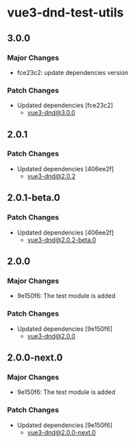 # vue3-dnd-test-utils

## 3.0.0

### Major Changes

- fce23c2: update dependencies version

### Patch Changes

- Updated dependencies [fce23c2]
  - vue3-dnd@3.0.0

## 2.0.1

### Patch Changes

- Updated dependencies [406ee2f]
  - vue3-dnd@2.0.2

## 2.0.1-beta.0

### Patch Changes

- Updated dependencies [406ee2f]
  - vue3-dnd@2.0.2-beta.0

## 2.0.0

### Major Changes

- 9e150f6: The test module is added

### Patch Changes

- Updated dependencies [9e150f6]
  - vue3-dnd@2.0.0

## 2.0.0-next.0

### Major Changes

- 9e150f6: The test module is added

### Patch Changes

- Updated dependencies [9e150f6]
  - vue3-dnd@2.0.0-next.0
